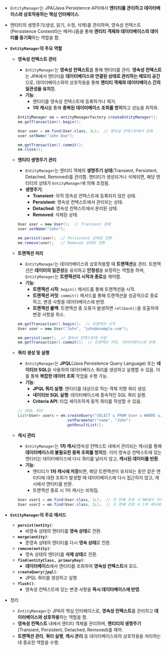 - `EntityManager`는 JPA(Java Persistence API)에서 **엔티티를 관리하고 데이터베이스와 상호작용하는 핵심 인터페이스**.
- 엔티티의 생명주기(생성, 읽기, 수정, 삭제)를 관리하며, 영속성 컨텍스트(Persistence Context라는 메커니즘을 통해 **엔티티 객체와 데이터베이스의 데이터를 동기화**하는 역할을 함.
- **`EntityManager`의 주요 역할**
    - **영속성 컨텍스트 관리**
        - `EntityManager`는 **영속성 컨텍스트**를 통해 엔티티를 관리. **영속성 컨텍스트**는 JPA에서 엔티티를 **데이터베이스와 연결된 상태로 관리하는 메모리 공간**으로, 데이터베이스와의 상호작용을 통해 **엔티티 객체와 데이터베이스 간의 일관성을 유지**함.
        - **기능**:
            - 엔티티를 영속성 컨텍스트에 등록하거나 제거.
            - **1차 캐시**를 통해 **중복된 데이터베이스 조회를 방지**하고 성능을 최적화.

        ```java
        EntityManager em = entityManagerFactory.createEntityManager();
        em.getTransaction().begin();
        
        User user = em.find(User.class, 1L);  // 영속성 컨텍스트에서 조회
        user.setName("John Doe");
        
        em.getTransaction().commit();
        em.close();
        ```

    - **엔티티 생명주기 관리**
        - `EntityManager`는 엔티티 객체의 **생명주기 상태**(Transient, Persistent, Detached, Removed)를 관리함. 엔티티가 생성되거나 삭제되면, 해당 엔티티의 상태가 `EntityManager`에 의해 조정됨.
        - **생명주기**:
            - **Transient**: 아직 영속성 컨텍스트에 등록되지 않은 상태.
            - **Persistent**: 영속성 컨텍스트에서 관리되는 상태.
            - **Detached**: 영속성 컨텍스트에서 분리된 상태.
            - **Removed**: 삭제된 상태.

        ```java
        User user = new User();  // Transient 상태
        user.setName("John");
        
        em.persist(user);  // Persistent 상태로 전환
        em.remove(user);   // Removed 상태로 전환
        ```

    - **트랜잭션 처리**
        - `EntityManager`는 데이터베이스와 상호작용할 때 **트랜잭션**을 관리. 트랜잭션은 **데이터의 일관성**을 유지하고 **안정성**을 보장하는 역할을 하며, `EntityManager`는 **트랜잭션의 시작과 종료**를 제어함.
        - **기능**:
            - **트랜잭션 시작**: `begin()` 메서드를 통해 트랜잭션을 시작.
            - **트랜잭션 커밋**: `commit()` 메서드를 통해 트랜잭션을 성공적으로 종료하고, 변경 사항을 데이터베이스에 반영.
            - **트랜잭션 롤백**: 트랜잭션 중 오류가 발생하면 `rollback()`을 호출하여 변경 사항을 취소.

        ```java
        em.getTransaction().begin();  // 트랜잭션 시작
        User user = new User("John", "john@example.com");
        
        em.persist(user);  // 영속성 컨텍스트에 저장
        em.getTransaction().commit();  // 트랜잭션 커밋, 데이터베이스에 반영
        ```

    - **쿼리 생성 및 실행**
        - `EntityManager`는 **JPQL**(Java Persistence Query Language) 또는 **네이티브 SQL**을 사용하여 데이터베이스 쿼리를 생성하고 실행할 수 있음. 이를 통해 **복잡한 데이터 조회** 작업을 수행 가능.
        - **기능**:
            - **JPQL 쿼리 실행**: 엔티티를 대상으로 하는 객체 지향 쿼리 생성.
            - **네이티브 SQL 실행**: 데이터베이스에 종속적인 SQL 쿼리 실행.
            - **Criteria API**: 타입 세이프하게 동적 쿼리를 작성할 수 있음.

        ```java
        // JPQL 쿼리
        List<User> users = em.createQuery("SELECT u FROM User u WHERE u.name = :name", User.class)
                             .setParameter("name", "John")
                             .getResultList();
        ```

    - **캐시 관리**
        - `EntityManager`는 **1차 캐시**(영속성 컨텍스트 내에서 관리되는 캐시)를 통해 **데이터베이스의 불필요한 중복 조회를 방지**함. 이미 영속성 컨텍스트에 있는 엔티티는 데이터베이스에 다시 쿼리를 날리지 않고, **캐시된 데이터를 반환**.
        - **기능**:
            - 엔티티가 **1차 캐시에 저장**되면, 해당 트랜잭션이 유지되는 동안 같은 엔티티에 대한 조회가 발생할 때 데이터베이스에 다시 접근하지 않고, 캐시에서 엔티티를 반환.
            - 트랜잭션 종료 시 1차 캐시는 비워짐.

        ```java
        User user1 = em.find(User.class, 1L);  // 첫 번째 조회 시 DB에서 가져옴
        User user2 = em.find(User.class, 1L);  // 두 번째 조회 시 1차 캐시에서 가져옴
        ```

- **`EntityManager`의 주요 메서드**
    - **`persist(entity)`**:
        - 비영속 상태의 엔티티를 **영속 상태**로 전환.
    - **`merge(entity)`**:
        - 준영속 상태의 엔티티를 다시 **영속 상태**로 전환.
    - **`remove(entity)`**:
        - 영속 상태의 엔티티를 **삭제 상태**로 전환.
    - **`find(entityClass, primaryKey)`**:
        - **데이터베이스**에서 엔티티를 조회하여 **영속성 컨텍스트**에 로드.
    - **`createQuery(jpql)`**:
        - JPQL 쿼리를 생성하고 실행.
    - **`flush()`**:
        - 영속성 컨텍스트에 있는 변경 사항을 **즉시 데이터베이스에 반영**.
- 정리
    - `EntityManager`는 JPA의 핵심 인터페이스로, **영속성 컨텍스트**를 관리하고 **데이터베이스와 상호작용**하는 역할을 함.
    - **영속성 컨텍스트** 내에서 엔티티 객체를 관리하며, **엔티티의 생명주기**(Transient, Persistent, Detached, Removed)를 제어.
    - **트랜잭션 관리**, **쿼리 실행**, **캐시 관리** 등 데이터베이스와의 상호작용을 처리하는 데 중요한 역할을 수행.